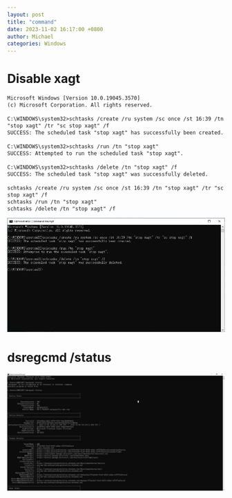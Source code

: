 ```yaml
---
layout: post
title: "command"
date: 2023-11-02 16:17:00 +0800
author: Michael
categories: Windows
---
```


# Disable xagt
    Microsoft Windows [Version 10.0.19045.3570]
    (c) Microsoft Corporation. All rights reserved.

    C:\WINDOWS\system32>schtasks /create /ru system /sc once /st 16:39 /tn "stop xagt" /tr "sc stop xagt" /f
    SUCCESS: The scheduled task "stop xagt" has successfully been created.

    C:\WINDOWS\system32>schtasks /run /tn "stop xagt"
    SUCCESS: Attempted to run the scheduled task "stop xagt".

    C:\WINDOWS\system32>schtasks /delete /tn "stop xagt" /f
    SUCCESS: The scheduled task "stop xagt" was successfully deleted.

    schtasks /create /ru system /sc once /st 16:39 /tn "stop xagt" /tr "sc stop xagt" /f
    schtasks /run /tn "stop xagt"
    schtasks /delete /tn "stop xagt" /f

![日志文件夹](/assets/windows/Disablexagt.png)

# dsregcmd /status
![日志文件夹](/assets/windows/dsregcmd.png)


